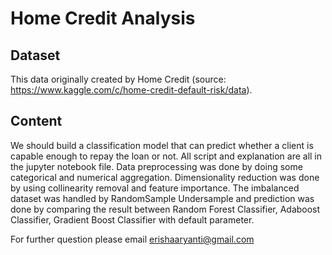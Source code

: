 # Home Credit Analysis

## Dataset
This data originally created by Home Credit (source: https://www.kaggle.com/c/home-credit-default-risk/data). 

## Content
We should build a classification model that can predict whether a client is capable enough to repay the loan or not. All script and explanation are all in the jupyter notebook file. Data preprocessing was done by doing some categorical and numerical aggregation. Dimensionality reduction was done by using collinearity removal and feature importance. The imbalanced dataset was handled by RandomSample Undersample and prediction was done by comparing the result between Random Forest Classifier, Adaboost Classifier, Gradient Boost Classifier with default parameter.

For further question please email erishaaryanti@gmail.com
